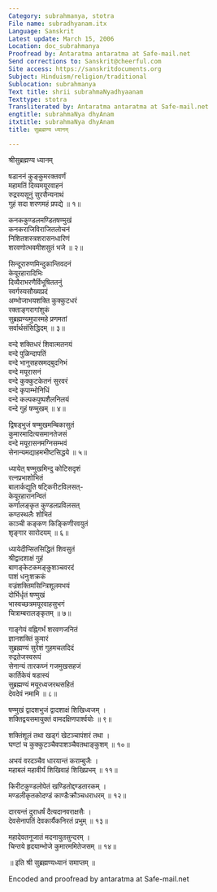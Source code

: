 ```yaml
---
Category: subrahmanya, stotra
File name: subradhyanam.itx
Language: Sanskrit
Latest update: March 15, 2006
Location: doc_subrahmanya
Proofread by: Antaratma antaratma at Safe-mail.net
Send corrections to: Sanskrit@cheerful.com
Site access: https://sanskritdocuments.org
Subject: Hinduism/religion/traditional
Sublocation: subrahmanya
Text title: shrii subrahmaNyadhyaanam
Texttype: stotra
Transliterated by: Antaratma antaratma at Safe-mail.net
engtitle: subrahmaNya dhyAnam
itxtitle: subrahmaNya dhyAnam
title: सुब्रह्मण्य ध्यानम्

---
```

  
 श्रीसुब्रह्मण्य ध्यानम्   
  
षडाननं कुङ्कुमरक्तवर्णं  
      महामतिं दिव्यमयूरवाहनं  
रुद्रस्यसूनुं सुरसैन्यनाथं  
      गुहं सदा शरणमहं प्रपद्ये ॥ १॥  
  
कनककुण्डलमण्डितषण्मुखं  
      कनकराजिविराजितलोचनं  
निशितशस्त्रशरासनधारिणं  
      शरवणोत्भवमीशसुतं भजे ॥ २॥  
  
सिन्दूरारुणमिन्दुकान्तिवदनं  
      केयूरहारादिभिः  
दिव्यैराभरणैर्विभूषिततनुं  
      स्वर्गस्यसौख्यप्रदं  
अम्भोजाभयशक्ति कुक्कुटधरं  
      रक्ताङ्गरागांशुकं  
सुब्रह्मण्यमुपास्महे प्रणमतां  
      सर्वार्थसंसिद्धिदम् ॥ ३॥  
  
वन्दे शक्तिधरं शिवात्मतनयं  
      वन्दे पुळिन्दापतिं  
वन्दे भानुसहस्रमद्बुदनिभं  
      वन्दे मयूरासनं  
वन्दे कुक्कुटकेतनं सुरवरं  
      वन्दे कृपाम्भोनिधिं  
वन्दे कल्पकपुष्पशैलनिलयं  
      वन्दे गुहं षण्मुखम् ॥ ४॥  
  
द्विषड्भुजं षण्मुखमम्बिकासुतं  
      कुमारमादित्यसमानतेजसं  
वन्दे मयूरासनमग्निसम्भवं  
      सेनान्यमद्याहमभीष्टसिद्धये ॥ ५॥  
  
ध्यायेत् षण्मुखमिन्दु कोटिसदृशं  
      रत्नप्रभाशोभितं  
बालार्कद्युति षट्किरीटविलसत्-  
      केयूरहारानन्वितं  
कर्णालङ्कृत कुण्डलप्रविलसत्  
      कण्ठस्थलैः शोभितं  
काञ्ची कङ्कण किङ्किणीरवयुतं  
      शृङ्गार सारोदयम् ॥ ६॥  
  
ध्यायेदीप्सितसिद्धितं शिवसुतं  
     श्रीद्वादशाक्षं गुहं  
बाणङ्केटकमङ्कुशञ्चवरदं  
     पाशं धनुःशक्रकं  
वज्रंशक्तिमसिन्त्रिशूलमभयं  
      दोर्भिर्धृतं षण्मुखं  
भास्वच्छत्रमयूरवाहसुभगं  
      चित्राम्बरालङ्कृतम् ॥ ७॥  
  
गाङ्गेयं वह्निगर्भं शरवणजनितं  
      ज्ञानशक्तिं कुमारं  
सुब्रह्मण्यं सुरेशं गुहमचलदिदं  
      रुद्रतेजस्वरूपं  
सेनान्यं तारकघ्नं गजमुखसहजं  
      कार्तिकेयं षडास्यं  
सुब्रह्मण्यं मयूरध्वजरथसहितं  
      देवदेवं नमामि ॥ ८॥  
  
षण्मुखं द्वादशभुजं द्वादशाक्षं शिखिध्वजम् ।  
शक्तिद्वयसमायुक्तं वामदक्षिणपार्श्वयोः ॥ ९॥  
  
शक्तिंशूलं तथा खड्गं खेटञ्चापंशरं तथा ।  
घण्टां च कुक्कुटञ्चैवपाशञ्चैवतथाङ्कुशम् ॥ १०॥  
  
अभयं वरदञ्चैव धारयान्तं कराम्बुजैः ।  
महाबलं महावीर्यं शिखिवाहं शिखिप्रभम् ॥ ११॥  
  
किरीटकुण्डलोपेतं खण्डितोद्दण्डतारकम् ।  
मण्डलीकृतकोदण्डं काण्डैःक्रौञ्चधराधरम् ॥ १२॥  
  
दारयन्तं दुराधर्षं दैत्यदानवराक्षसैः ।  
देवसेनापतिं देवकार्यैकनिरतं प्रभुम् ॥ १३॥  
  
महादेवतनूजातं मदनायुतसुन्दरम् ।  
चिन्तये हृदयाम्भोजे कुमारममितेजसम् ॥ १४॥  
  
॥ इति श्री सुब्रह्मण्यध्यानं समाप्तम् ॥  
  
  
  
  
  
Encoded and proofread by antaratma at Safe-mail.net  
  
